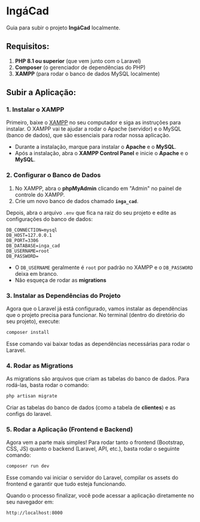 
# IngáCad 

Guia para subir o projeto **IngáCad**  localmente. 

## Requisitos:

1. **PHP 8.1 ou superior** (que vem junto com o Laravel)
2. **Composer** (o gerenciador de dependências do PHP)
3. **XAMPP** (para rodar o banco de dados MySQL localmente)

##  Subir a Aplicação:

### 1. **Instalar o XAMPP**

Primeiro, baixe o [XAMPP](https://www.apachefriends.org/pt_br/index.html) no seu computador e siga as instruções para instalar. O XAMPP vai te ajudar a rodar o Apache (servidor) e o MySQL (banco de dados), que são essenciais para rodar nossa aplicação.

- Durante a instalação, marque para instalar o **Apache** e o **MySQL**.
- Após a instalação, abra o **XAMPP Control Panel** e inicie o **Apache** e o **MySQL**.

### 2. **Configurar o Banco de Dados**

1. No XAMPP, abra o **phpMyAdmin** clicando em "Admin" no painel de controle do XAMPP.
2. Crie um novo banco de dados chamado **`inga_cad`**.

Depois, abra o arquivo `.env` que fica na raiz do seu projeto e edite as configurações do banco de dados:

```dotenv
DB_CONNECTION=mysql
DB_HOST=127.0.0.1
DB_PORT=3306
DB_DATABASE=inga_cad
DB_USERNAME=root
DB_PASSWORD=
```

- O `DB_USERNAME` geralmente é `root` por padrão no XAMPP e o `DB_PASSWORD` deixa em branco.
- Não esqueça de rodar as **migrations** 

### 3. **Instalar as Dependências do Projeto**

Agora que o Laravel já está configurado, vamos instalar as dependências que o projeto precisa para funcionar. No terminal (dentro do diretório do seu projeto), execute:

```bash
composer install
```

Esse comando vai baixar todas as dependências necessárias para rodar o Laravel.

### 4. **Rodar as Migrations**

As migrations são arquivos que criam as tabelas do banco de dados. Para rodá-las, basta rodar o comando:

```bash
php artisan migrate
```

Criar as tabelas do banco de dados (como a tabela de **clientes**) e as configs do laravel.

### 5. **Rodar a Aplicação (Frontend e Backend)**

Agora vem a parte mais simples! Para rodar tanto o frontend (Bootstrap, CSS, JS) quanto o backend (Laravel, API, etc.), basta rodar o seguinte comando:

```bash
composer run dev
```

Esse comando vai iniciar o servidor do Laravel, compilar os assets do frontend e garantir que tudo esteja funcionando.

Quando o processo finalizar, você pode acessar a aplicação diretamente no seu navegador em:

```
http://localhost:8000
```
